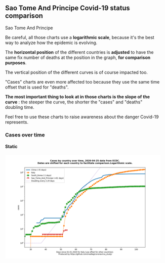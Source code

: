 ## Sao Tome And Principe Covid-19 status comparison 

Sao Tome And Principe



Be careful, all those charts use a **logarithmic scale**, because it's the best way to analyze how the epidemic is evolving.
 
The **horizontal position** of the different countries is **adjusted** to have the same fix number of deaths at the position in the graph, **for comparison purposes**.

The vertical position of the different curves is of course impacted too.

"Cases" charts are even more affected too because they use the same time offset that is used for "deaths".

**The most important thing to look at in those charts is the slope of the curve** : the steeper the curve, the shorter the "cases" and "deaths" doubling time.

Feel free to use these charts to raise awareness about the danger Covid-19 represents. 


 
### Cases over time
 
#### Static
![Sao Tome And Principe covid-19 cases static chart](https://raw.githubusercontent.com/madlag/coronavirus_study/master/notebooks/graphs/2020-04-25/countries/Sao_Tome_And_Principe/2020-04-25_Sao_Tome_And_Principe_cases.png "Sao Tome And Principe covid-19 cases static chart")   

